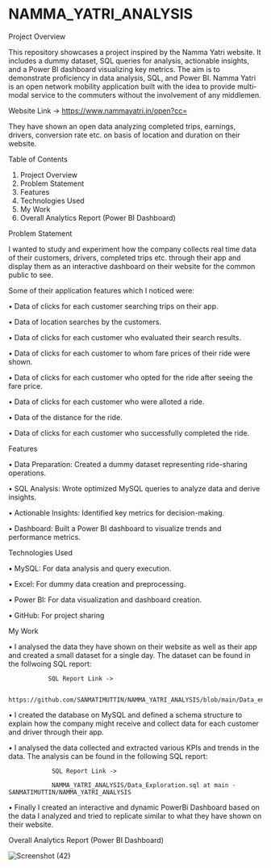# NAMMA_YATRI_ANALYSIS

Project Overview

This repository showcases a project inspired by the Namma Yatri website. 
It includes a dummy dataset, SQL queries for analysis, actionable insights, and a Power BI dashboard visualizing key metrics. 
The aim is to demonstrate proficiency in data analysis, SQL, and Power BI.
Namma Yatri is an open network mobility application built with the idea to provide multi-modal service to the commuters without the involvement of any middlemen.

Website Link -> https://www.nammayatri.in/open?cc=

They have shown an open data analyzing completed trips, earnings, drivers, conversion rate etc. on basis of location and duration on their website.




Table of Contents

1.	Project Overview
2.	Problem Statement
3.	Features
4.	Technologies Used
5.	My Work
6.	Overall Analytics Report (Power BI Dashboard)

Problem Statement

I wanted to study and experiment how the company collects real time data of their customers, drivers, completed trips etc. 
through their app and display them as an interactive dashboard on their website for the common public to see.

Some of their application features which I noticed were:

•	Data of clicks for each customer searching trips on their app.

•	Data of location searches by the customers.

•	Data of clicks for each customer who evaluated their search results.

•	Data of clicks for each customer to whom fare prices of their ride were shown.

•	Data of clicks for each customer who opted for the ride after seeing the fare price.

•	Data of clicks for each customer who were alloted a ride.

•	Data of the distance for the ride.

•	Data of clicks for each customer who successfully completed the ride.


Features

•	Data Preparation: Created a dummy dataset representing ride-sharing operations.

•	SQL Analysis: Wrote optimized MySQL queries to analyze data and derive insights.

•	Actionable Insights: Identified key metrics for decision-making.

•	Dashboard: Built a Power BI dashboard to visualize trends and performance metrics.


Technologies Used

•	MySQL: For data analysis and query execution.

•	Excel: For dummy data creation and preprocessing.

•	Power BI: For data visualization and dashboard creation.

•	GitHub: For project sharing


My Work

•	I analysed the data they have shown on their website as well as their app and created a small dataset for a single day. The dataset can be found in the follwoing SQL report:

               SQL Report Link -> 

               https://github.com/SANMATIMUTTIN/NAMMA_YATRI_ANALYSIS/blob/main/Data_entry.sql
             
               
•	I created the database on MySQL and defined a schema structure to explain how the company might receive and collect data for each customer and driver through their app.

•	I analysed the data collected and extracted various KPIs  and trends in the data. The analysis can be found in the following SQL report:

                SQL Report Link -> 
                
                NAMMA_YATRI_ANALYSIS/Data_Exploration.sql at main · SANMATIMUTTIN/NAMMA_YATRI_ANALYSIS
                
•	Finally I created an interactive and dynamic PowerBi Dashboard based on the data I analyzed and tried to replicate similar to what they have shown on their website.


Overall Analytics Report (Power BI Dashboard)


![Screenshot (42)](https://github.com/user-attachments/assets/af2a2ea8-b2ce-488a-8fbc-ce608aa2c504)
